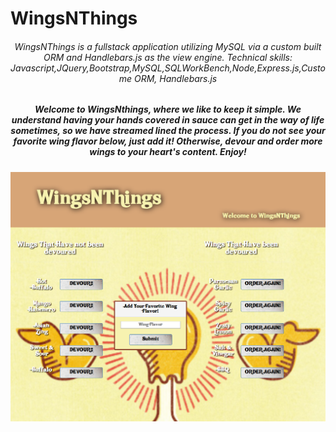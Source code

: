 # WingsNThings
###### <center> WingsNThings is a fullstack application utilizing MySQL via a custom built ORM and Handlebars.js as the view engine. Technical skills: Javascript,JQuery,Bootstrap,MySQL,SQLWorkBench,Node,Express.js,Custome ORM, Handlebars.js</center>

##### <center> Welcome to WingsNthings, where we like to keep it simple. We understand having your hands covered in sauce can get in the way of life sometimes, so we have streamed lined the process. If you do not see your favorite wing flavor below, just add it! Otherwise, devour and order more wings to your heart's content. Enjoy!
  
![screenshot](https://github.com/tacrawford91/WingsNThings/blob/master/public/assests/images/screenShot.PNG)
